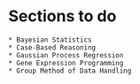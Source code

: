 # Sections to do
	* Bayesian Statistics 
	* Case-Based Reasoning
	* Gaussian Process Regression
	* Gene Expression Programming
	* Group Method of Data Handling






